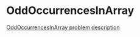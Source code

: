 # OddOccurrencesInArray

[OddOccurrencesInArray problem description](https://codility.com/programmers/lessons/2-arrays/odd_occurrences_in_array/)
